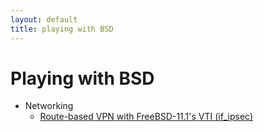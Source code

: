```yaml
---
layout: default
title: playing with BSD
---
```


# Playing with BSD

* Networking
  * [Route-based VPN with FreeBSD-11.1's VTI (if_ipsec)](networking/freebsd-vti-ipsec)
